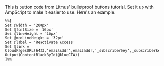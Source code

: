 This is button code from Litmus' bulletproof buttons tutorial. Set it up with AmpScript to make it easier to use. Here's an example.
```
%%[ 
Set @width = '200px' 
Set @fontSize = '16px'
Set @lineHeight = '20px'
Set @msoLineHeight = '32px'
Set @label = 'Reactivate Access' 
Set @link = CloudPagesURL(6433,'emailAddr',emailaddr,'_subscriberkey',_subscriberkey,'subscriberid',subscriberid,'jobid',jobid,'MemberID',MemberID,'listid',listid,'_JobSubscriberBatchID',_JobSubscriberBatchID,'joburlid',joburlid,'FirstName',FirstName,'language',Language) 
Output(ContentBlockById(@blueCTA))
]%%
```